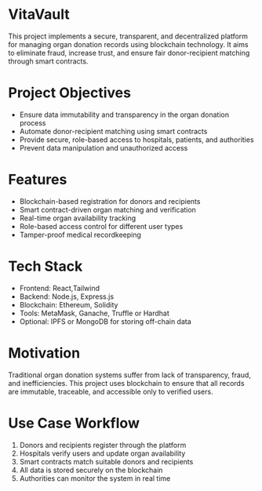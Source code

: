 # VitaVault

This project implements a secure, transparent, and decentralized platform for managing organ donation records using blockchain technology. It aims to eliminate fraud, increase trust, and ensure fair donor-recipient matching through smart contracts.

# Project Objectives
- Ensure data immutability and transparency in the organ donation process
- Automate donor-recipient matching using smart contracts
- Provide secure, role-based access to hospitals, patients, and authorities
- Prevent data manipulation and unauthorized access

# Features
- Blockchain-based registration for donors and recipients
- Smart contract-driven organ matching and verification
- Real-time organ availability tracking
- Role-based access control for different user types
- Tamper-proof medical recordkeeping

# Tech Stack
- Frontend: React,Tailwind  
- Backend: Node.js, Express.js  
- Blockchain: Ethereum, Solidity  
- Tools: MetaMask, Ganache, Truffle or Hardhat  
- Optional: IPFS or MongoDB for storing off-chain data

# Motivation
Traditional organ donation systems suffer from lack of transparency, fraud, and inefficiencies. This project uses blockchain to ensure that all records are immutable, traceable, and accessible only to verified users.

# Use Case Workflow
1. Donors and recipients register through the platform
2. Hospitals verify users and update organ availability
3. Smart contracts match suitable donors and recipients
4. All data is stored securely on the blockchain
5. Authorities can monitor the system in real time

